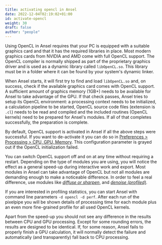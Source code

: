 ```yaml
---
title: activating opencl in Ansel
date: 2022-12-04T02:19:02+01:00
id: activate-opencl
weight: 30
draft: false
author: "people"
---
```


Using OpenCL in Ansel requires that your PC is equipped with a suitable graphics card and that it has the required libraries in place. Most modern graphics cards from NVIDIA and AMD come with full OpenCL support. The OpenCL compiler is normally shipped as part of the proprietary graphics driver and is used as a dynamic library called `libOpenCL.so`. This library must be in a folder where it can be found by your system's dynamic linker.

When Ansel starts, it will first try to find and load `libOpenCL.so` and, on success, check if the available graphics card comes with OpenCL support. A sufficient amount of graphics memory (1GB+) needs to be available for Ansel to take advantage of the GPU. If that check passes, Ansel tries to setup its OpenCL environment: a processing context needs to be initialized, a calculation pipeline to be started, OpenCL source code files (extension is `.cl`) needs to be read and compiled and the included routines (OpenCL kernels) need to be prepared for Ansel's modules. If all of that completes successfully, the preparation is complete.

By default, OpenCL support is activated in Ansel if all the above steps were successful. If you want to de-activate it you can do so in [Preferences > Processing > CPU, GPU, Memory](../../processing#cpu-gpu-memory). This configuration parameter is grayed out if the OpenCL initialization failed.

You can switch OpenCL support off and on at any time without requiring a restart. Depending on the type of modules you are using, you will notice the effect as a general speed-up during interactive work and export. Most modules in Ansel can take advantage of OpenCL but not all modules are demanding enough to make a noticeable difference. In order to feel a real difference, use modules like [_diffuse or sharpen_](../../../views/darkroom/modules/diffuse.md), and [_denoise (profiled)_](../../../views/darkroom/modules/denoise-profiled.md).

If you are interested in profiling statistics, you can start Ansel with command line parameters `-d opencl -d perf`. After each run of the pixelpipe you will be shown details of processing time for each module plus an even more fine-grained profile for all used OpenCL kernels.

Apart from the speed-up you should not see any difference in the results between CPU and GPU processing. Except for some rounding errors, the results are designed to be identical. If, for some reason, Ansel fails to properly finish a GPU calculation, it will normally detect the failure and automatically (and transparently) fall back to CPU processing.
